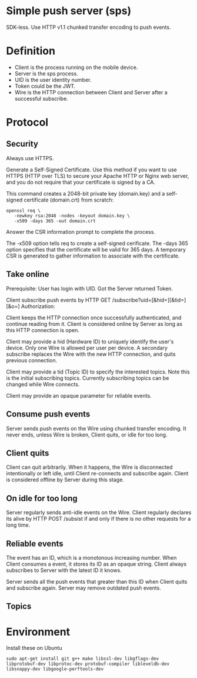 # Simple push server (sps)

SDK-less. Use HTTP v1.1 chunked transfer encoding to push events.

# Definition

* Client is the process running on the mobile device.
* Server is the sps process.
* UID is the user identity number.
* Token could be the JWT.
* Wire is the HTTP connection between Client and Server after a
  successful subscribe.

# Protocol

## Security

Always use HTTPS.

Generate a Self-Signed Certificate. Use this method if you want to use HTTPS
(HTTP over TLS) to secure your Apache HTTP or Nginx web server, and you do
not require that your certificate is signed by a CA.

This command creates a 2048-bit private key (domain.key) and a self-signed
certificate (domain.crt) from scratch:

    openssl req \
       -newkey rsa:2048 -nodes -keyout domain.key \
       -x509 -days 365 -out domain.crt

Answer the CSR information prompt to complete the process.

The -x509 option tells req to create a self-signed cerificate. The -days 365
option specifies that the certificate will be valid for 365 days. A temporary
CSR is generated to gather information to associate with the certificate.

## Take online

Prerequisite:
    User has login with UID. Got the Server returned Token.

Client subscribe push events by HTTP GET
    /subscribe?uid=<identity>[&hid=<identity>][&tid=<identity>][&o=<opaque>]
    Authorization: <type> <credentials>

Client keeps the HTTP connection once successfully authenticated, and
continue reading from it. Client is considered online by Server as long
as this HTTP connection is open.

Client may provide a hid (Hardware ID) to uniquely identify the user's
device. Only one Wire is allowed per user per device. A secondary subscribe
replaces the Wire with the new HTTP connection, and quits previous connection.

Client may provide a tid (Topic ID) to specify the interested topics. Note
this is the initial subscribing topics. Currently subscribing topics can
be changed while Wire connects.

Client may provide an opaque parameter for reliable events.

## Consume push events

Server sends push events on the Wire using chunked transfer encoding.
It never ends, unless Wire is broken, Client quits, or idle for too long.

## Client quits

Client can quit arbitrarily. When it happens, the Wire is disconnected
intentionally or left idle, until Client re-connects and subscribe again.
Client is considered offline by Server during this stage.

## On idle for too long

Server regularly sends anti-idle events on the Wire. Client regularly
declares its alive by HTTP POST /subsist if and only if there is no
other requests for a long time.

## Reliable events

The event has an ID, which is a monotonous increasing number. When Client
consumes a event, it stores its ID as an opaque string. Client always
subscribes to Server with the latest ID it knows.

Server sends all the push events that greater than this ID when Client
quits and subscribe again. Server may remove outdated push events.

## Topics

# Environment

Install these on Ubuntu

    sudo apt-get install git g++ make libssl-dev libgflags-dev libprotobuf-dev libprotoc-dev protobuf-compiler libleveldb-dev libsnappy-dev libgoogle-perftools-dev



